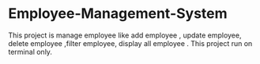 # Employee-Management-System
This project is manage employee like add employee , update employee, delete employee ,filter employee, display all employee .
This project run on terminal only.
